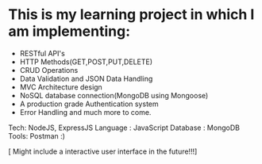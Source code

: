 This is my learning project in which I am implementing: 
=
- RESTful API's
- HTTP Methods(GET,POST,PUT,DELETE)
- CRUD Operations
- Data Validation and JSON Data Handling
- MVC Architecture design
- NoSQL database connection(MongoDB using Mongoose)
- A production grade Authentication system
- Error Handling 
and much more to come.

Tech: NodeJS, ExpressJS
Language : JavaScript
Database : MongoDB
Tools: Postman :)

[ Might include a interactive user interface in the future!!!]